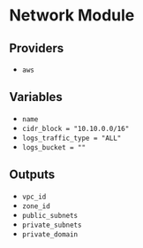 # Network Module

## Providers

- `aws`

## Variables

- `name`
- `cidr_block = "10.10.0.0/16"`
- `logs_traffic_type = "ALL"`
- `logs_bucket = ""`

## Outputs

- `vpc_id`
- `zone_id`
- `public_subnets`
- `private_subnets`
- `private_domain`
